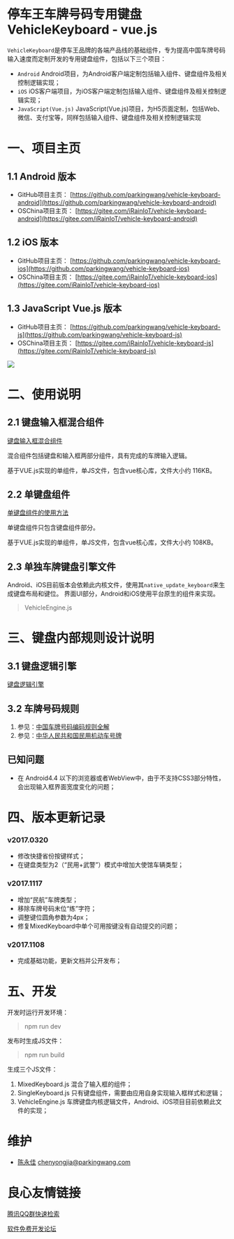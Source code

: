 # 停车王车牌号码专用键盘 VehicleKeyboard - vue.js

`VehicleKeyboard`是停车王品牌的各端产品线的基础组件，专为提高中国车牌号码输入速度而定制开发的专用键盘组件，包括以下三个项目：

- `Android` Android项目，为Android客户端定制包括输入组件、键盘组件及相关控制逻辑实现；
- `iOS` iOS客户端项目，为iOS客户端定制包括输入组件、键盘组件及相关控制逻辑实现；
- `JavaScript(Vue.js)` JavaScript(Vue.js)项目，为H5页面定制，包括Web、微信、支付宝等，同样包括输入组件、键盘组件及相关控制逻辑实现

# 一、项目主页

## 1.1 Android 版本
- GitHub项目主页： [https://github.com/parkingwang/vehicle-keyboard-android](https://github.com/parkingwang/vehicle-keyboard-android)
- OSChina项目主页： [https://gitee.com/iRainIoT/vehicle-keyboard-android](https://gitee.com/iRainIoT/vehicle-keyboard-android)

## 1.2 iOS 版本
- GitHub项目主页： [https://github.com/parkingwang/vehicle-keyboard-ios](https://github.com/parkingwang/vehicle-keyboard-ios)
- OSChina项目主页： [https://gitee.com/iRainIoT/vehicle-keyboard-ios](https://gitee.com/iRainIoT/vehicle-keyboard-ios)

## 1.3 JavaScript Vue.js 版本
- GitHub项目主页： [https://github.com/parkingwang/vehicle-keyboard-js](https://github.com/parkingwang/vehicle-keyboard-js)
- OSChina项目主页： [https://gitee.com/iRainIoT/vehicle-keyboard-js](https://gitee.com/iRainIoT/vehicle-keyboard-js)


![](keyboard.jpeg)

# 二、使用说明

## 2.1 键盘输入框混合组件

[键盘输入框混合组件](./MixedKeyboardUsage.md)

混合组件包括键盘和输入框两部分组件，具有完成的车牌输入逻辑。

基于VUE.js实现的单组件，单JS文件，包含vue核心库，文件大小约 116KB。

## 2.2 单键盘组件

[单键盘组件的使用方法](./SingleKeyboardUsage.md)

单键盘组件只包含键盘组件部分。

基于VUE.js实现的单组件，单JS文件，包含vue核心库，文件大小约 108KB。

## 2.3 单独车牌键盘引擎文件

Android、iOS目前版本会依赖此内核文件，使用其`native_update_keyboard`来生成键盘布局和键位。
界面UI部分，Android和iOS使用平台原生的组件来实现。

> VehicleEngine.js

# 三、键盘内部规则设计说明

## 3.1 键盘逻辑引擎

[键盘逻辑引擎](./Engine.md)

## 3.2 车牌号码规则

1. 参见：[中国车牌号码编码规则全解](http://yoojia.xyz/2018/05/09/chinese-vehicle-number/)
1. 参见：[中华人民共和国民用机动车号牌](https://zh.wikipedia.org/wiki/中华人民共和国民用机动车号牌)


## 已知问题

- 在 Android4.4 以下的浏览器或者WebView中，由于不支持CSS3部分特性，会出现输入框界面宽度变化的问题；

# 四、版本更新记录

### v2017.0320

- 修改快捷省份按键样式；
- 在键盘类型为2（“民用+武警”）模式中增加大使馆车辆类型；

### v2017.1117

- 增加“民航”车牌类型；
- 移除车牌号码末位“练”字符；
- 调整键位圆角参数为4px；
- 修复MixedKeyboard中单个可用按键没有自动提交的问题；

### v2017.1108

- 完成基础功能，更新文档并公开发布；

# 五、开发

开发时运行开发环境：

> npm run dev

发布时生成JS文件：

> npm run build

生成三个JS文件：

1. MixedKeyboard.js 混合了输入框的组件；
2. SingleKeyboard.js 只有键盘组件，需要由应用自身实现输入框样式和逻辑；
3. VehicleEngine.js 车牌键盘内核逻辑文件，Android、iOS项目目前依赖此文件的实现；

# 维护

- [陈永佳](https://github.com/yoojia) chenyongjia@parkingwang.com


 # 良心友情链接

[腾讯QQ群快速检索](http://u.720life.cn/s/8cf73f7c)

[软件免费开发论坛](http://u.720life.cn/s/bbb01dc0)